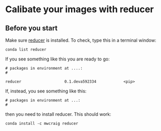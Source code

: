 # Calibate your images with reducer

## Before you start

Make sure [reducer](https://github.com/mwcraig/reducer) is installed. To check, type this in a terminal window:

```
conda list reducer
```

If you see something like this you are ready to go:

```
# packages in environment at ....:
#

reducer                   0.1.deva592334            <pip>
```


If, instead, you see something like this:

```
# packages in environment at ...:
#
```
then you need to install reducer. This should work:

```
conda install -c mwcraig reducer
```
